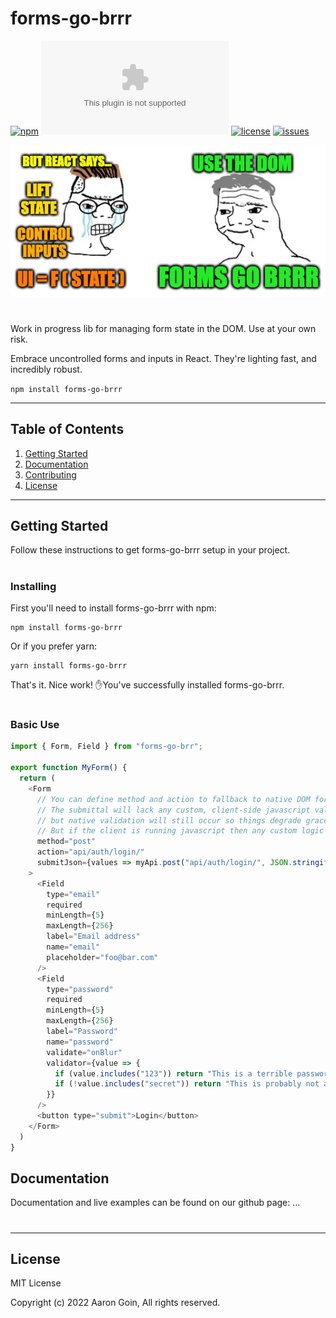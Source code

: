 # forms-go-brrr
[![npm](https://img.shields.io/npm/v/forms-go-brrr)](https://npmjs.com/package/forms-go-brrr)
[![npm](https://img.shields.io/github/size/aarongoin/forms-go-brrr/build/esm/index.bundle.min.js.gz)](https://npm.com/forms-go-brrr)
[![license](https://img.shields.io/github/license/aarongoin/forms-go-brrr)](https://github.com/aarongoin/forms-go-brrr/blob/main/LICENSE)
[![issues](https://img.shields.io/github/issues/aarongoin/forms-go-brrr)](https://github.com/aarongoin/forms-go-brrr/issues)

![Use the DOM. Forms go brrr.](./docs/forms-go-brrr.png)

#

Work in progress lib for managing form state in the DOM. Use at your own risk.

Embrace uncontrolled forms and inputs in React. They're lighting fast, and incredibly robust.

`npm install forms-go-brrr`

---

## Table of Contents

1. [Getting Started](#Getting-Started)
2. [Documentation](#Documentation)
3. [Contributing](#Contributing)
4. [License](#License)

---

## Getting Started

Follow these instructions to get forms-go-brrr setup in your project.

#

### Installing

First you'll need to install forms-go-brrr with npm:

```
npm install forms-go-brrr
```

Or if you prefer yarn:

```
yarn install forms-go-brrr
```

That's it. Nice work! ✋You've successfully installed forms-go-brrr.

#

### Basic Use

```javascript
import { Form, Field } from "forms-go-brr";

export function MyForm() {
  return (
    <Form
      // You can define method and action to fallback to native DOM forms.
      // The submittal will lack any custom, client-side javascript validation,
      // but native validation will still occur so things degrade gracefully.
      // But if the client is running javascript then any custom logic will be executed.
      method="post"
      action="api/auth/login/"
      submitJson={values => myApi.post("api/auth/login/", JSON.stringify(values))}
    >
      <Field
        type="email"
        required
        minLength={5}
        maxLength={256}
        label="Email address"
        name="email"
        placeholder="foo@bar.com"
      />
      <Field
        type="password"
        required
        minLength={5}
        maxLength={256}
        label="Password"
        name="password"
        validate="onBlur"
        validator={value => {
          if (value.includes("123")) return "This is a terrible password. Pick a better one.";
          if (!value.includes("secret")) return "This is probably not as secret as you think...";
        }}
      />
      <button type="submit">Login</button>
    </Form>
  )
}

```

## Documentation

Documentation and live examples can be found on our github page: ...

#

---

## License

MIT License

Copyright (c) 2022 Aaron Goin, All rights reserved.
